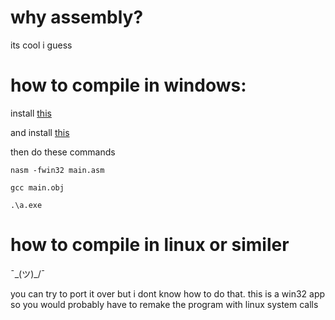 # why assembly?
its cool i guess

# how to compile in windows:

install [this](https://www.nasm.org/)

and install [this](https://gcc.gnu.org/)

then do these commands

`nasm -fwin32 main.asm`

`gcc main.obj`

`.\a.exe`


# how to compile in linux or similer
¯\_(ツ)_/¯

you can try to port it over but i dont know how to do that. this is a win32 app so you would probably have to remake the program with linux system calls

